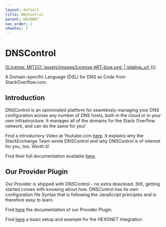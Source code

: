 ```yaml
---
layout: default
title: DNSControl
parent: HEXONET
nav_order: 2
showtoc: 1
---
```


# DNSControl

[![License: MIT]({{ 'assets/images/License-MIT-blue.svg' | relative_url }})](https://raw.githubusercontent.com/StackExchange/dnscontrol/master/LICENSE)

A Domain-specific Language (DSL) for DNS as Code from StackOverflow.com.

## Introduction

DNSControl is an opinionated platform for seamlessly managing your DNS configuration across any number of DNS hosts, both in the cloud or in your own infrastructure. It manages all of the domains for the Stack Overflow network, and can do the same for you!

Find a introductory Video at Youtube.com [here](https://www.youtube.com/watch?v=1Bx2FGyeRsY). It explains why the StackExchange Team wrote DNSControl and why DNSControl is of interest for you, too. Worth it!

Find their full documentation available [here](https://stackexchange.github.io/dnscontrol/).

## Our Provider Plugin

Our Provider is shipped with DNSControl - no extra download.
Still, getting started comes with knowing about how. DNSControl has its own configuration file Syntax that is following the JavaScript principles and is therefore easy to learn.

Find [here](https://stackexchange.github.io/dnscontrol/providers/hexonet) the documentation of our Provider Plugin.

Find [here](https://github.com/hexonet/dnscontrol-dnsconfig) a basic setup and example for the HEXONET Integration.
